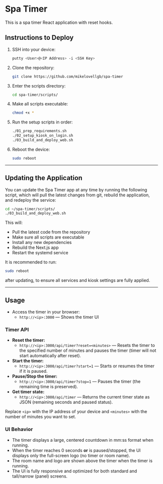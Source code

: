 # Spa Timer

This is a spa timer React application with reset hooks.

## Instructions to Deploy

1. SSH into your device:

   ```sh
   putty <User>@<IP Address> -i <SSH Key>
   ```

2. Clone the repository:

   ```sh
   git clone https://github.com/mikelovellgb/spa-timer
   ```

3. Enter the scripts directory:

   ```sh
   cd spa-timer/scripts/
   ```

4. Make all scripts executable:

   ```sh
   chmod +x *
   ```

5. Run the setup scripts in order:

   ```sh
   ./01_prep_requirements.sh
   ./02_setup_kiosk_on_login.sh
   ./03_build_and_deploy_web.sh
   ```

6. Reboot the device:

   ```sh
   sudo reboot
   ```

---

## Updating the Application

You can update the Spa Timer app at any time by running the following script, which will pull the latest changes from git, rebuild the application, and redeploy the service:

```sh
cd ~/spa-timer/scripts/
./03_build_and_deploy_web.sh
```

This will:
- Pull the latest code from the repository
- Make sure all scripts are executable
- Install any new dependencies
- Rebuild the Next.js app
- Restart the systemd service

It is recommended to run:

```sh
sudo reboot
```

after updating, to ensure all services and kiosk settings are fully applied.

---

## Usage

- Access the timer in your browser:
  - `http://<ip>:3000` — Shows the timer UI

### Timer API

- **Reset the timer:**
  - `http://<ip>:3000/api/timer?reset=<minutes>` — Resets the timer to the specified number of minutes and pauses the timer (timer will not start automatically after reset).
- **Start the timer:**
  - `http://<ip>:3000/api/timer?start=1` — Starts or resumes the timer if it is paused.
- **Pause/Stop the timer:**
  - `http://<ip>:3000/api/timer?stop=1` — Pauses the timer (the remaining time is preserved).
- **Get timer state:**
  - `http://<ip>:3000/api/timer` — Returns the current timer state as JSON (remaining seconds and paused status).

Replace `<ip>` with the IP address of your device and `<minutes>` with the number of minutes you want to set.

### UI Behavior

- The timer displays a large, centered countdown in mm:ss format when running.
- When the timer reaches 0 seconds **or** is paused/stopped, the UI displays only the full-screen logo (no timer or room name).
- The room name and logo are shown above the timer when the timer is running.
- The UI is fully responsive and optimized for both standard and tall/narrow (panel) screens.

